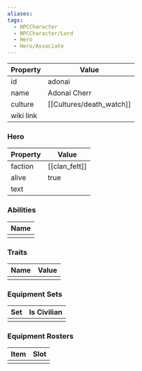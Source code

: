 ```yaml
---
aliases: 
tags:
  - NPCCharacter
  - NPCCharacter/Lord
  - Hero
  - Hero/Associate
---
```


| Property  | Value           |
| :-------- | --------------- |
| id        | adonai          |
| name      | Adonai Cherr    |
| culture   | [[Cultures/death_watch]] |
| wiki link |                 |
### Hero
| Property | Value         |
| -------- | ------------- |
| faction  | [[clan_fett]] |
| alive    | true          |
| text     |               |

### Abilities
| Name |
| :--: |
|      |

### Traits
| Name | Value |
| ---- | ----- |
|      |       |

### Equipment Sets
| Set | Is Civilian |
| --- | ----------- |
|     |             |

### Equipment Rosters
| Item | Slot |
| ---- | ---- |
|      |      |
